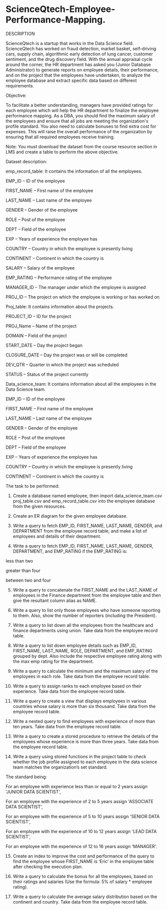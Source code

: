 # ScienceQtech-Employee-Performance-Mapping.
DESCRIPTION

ScienceQtech is a startup that works in the Data Science field. ScienceQtech has worked on fraud detection, market basket, self-driving cars, supply chain, algorithmic early detection of lung cancer, customer sentiment, and the drug discovery field. With the annual appraisal cycle around the corner, the HR department has asked you (Junior Database Administrator) to generate reports on employee details, their performance, and on the project that the employees have undertaken, to analyze the employee database and extract specific data based on different requirements.

 

Objective: 

To facilitate a better understanding, managers have provided ratings for each employee which will help the HR department to finalize the employee performance mapping. As a DBA, you should find the maximum salary of the employees and ensure that all jobs are meeting the organization's profile standard. You also need to calculate bonuses to find extra cost for expenses. This will raise the overall performance of the organization by ensuring that all required employees receive training.

 

Note: You must download the dataset from the course resource section in LMS and create a table to perform the above objective.


 

Dataset description:

 

emp_record_table: It contains the information of all the employees.

EMP_ID – ID of the employee

FIRST_NAME – First name of the employee

LAST_NAME – Last name of the employee

GENDER – Gender of the employee

ROLE – Post of the employee

DEPT – Field of the employee

EXP – Years of experience the employee has

COUNTRY – Country in which the employee is presently living

CONTINENT – Continent in which the country is

SALARY – Salary of the employee

EMP_RATING – Performance rating of the employee

MANAGER_ID – The manager under which the employee is assigned 

PROJ_ID – The project on which the employee is working or has worked on


 

Proj_table: It contains information about the projects.

PROJECT_ID – ID for the project

PROJ_Name – Name of the project

DOMAIN – Field of the project

START_DATE – Day the project began

CLOSURE_DATE – Day the project was or will be completed

DEV_QTR – Quarter in which the project was scheduled

STATUS – Status of the project currently

 

Data_science_team: It contains information about all the employees in the Data Science team.

EMP_ID – ID of the employee

FIRST_NAME – First name of the employee

LAST_NAME – Last name of the employee

GENDER – Gender of the employee

ROLE – Post of the employee

DEPT – Field of the employee

EXP – Years of experience the employee has

COUNTRY – Country in which the employee is presently living

CONTINENT – Continent in which the country is




 

The task to be performed: 

 

1)  Create a database named employee, then import data_science_team.csv proj_table.csv and emp_record_table.csv into the employee database from the given resources.

 

2)  Create an ER diagram for the given employee database.

 

3)  Write a query to fetch EMP_ID, FIRST_NAME, LAST_NAME, GENDER, and DEPARTMENT from the employee record table, and make a list of employees and details of their department.

 

4)  Write a query to fetch EMP_ID, FIRST_NAME, LAST_NAME, GENDER, DEPARTMENT, and EMP_RATING if the EMP_RATING is: 

less than two

greater than four 

between two and four

 

5)  Write a query to concatenate the FIRST_NAME and the LAST_NAME of employees in the Finance department from the employee table and then give the resultant column alias as NAME.

 

6)  Write a query to list only those employees who have someone reporting to them. Also, show the number of reporters (including the President).

7)  Write a query to list down all the employees from the healthcare and finance departments using union. Take data from the employee record table.

 

8)  Write a query to list down employee details such as EMP_ID, FIRST_NAME, LAST_NAME, ROLE, DEPARTMENT, and EMP_RATING grouped by dept. Also include the respective employee rating along with the max emp rating for the department.

 

9)  Write a query to calculate the minimum and the maximum salary of the employees in each role. Take data from the employee record table.

 

10)  Write a query to assign ranks to each employee based on their experience. Take data from the employee record table.

 

11)  Write a query to create a view that displays employees in various countries whose salary is more than six thousand. Take data from the employee record table.

 

12)  Write a nested query to find employees with experience of more than ten years. Take data from the employee record table.

 

13)  Write a query to create a stored procedure to retrieve the details of the employees whose experience is more than three years. Take data from the employee record table.

 

14) Write a query using stored functions in the project table to check whether the job profile assigned to each employee in the data science team matches the organization’s set standard.

 

The standard being:

For an employee with experience less than or equal to 2 years assign 'JUNIOR DATA SCIENTIST',

For an employee with the experience of 2 to 5 years assign 'ASSOCIATE DATA SCIENTIST',

For an employee with the experience of 5 to 10 years assign 'SENIOR DATA SCIENTIST',

For an employee with the experience of 10 to 12 years assign 'LEAD DATA SCIENTIST',

For an employee with the experience of 12 to 16 years assign 'MANAGER'.

 

15) Create an index to improve the cost and performance of the query to find the employee whose FIRST_NAME is ‘Eric’ in the employee table after checking the execution plan.

 

16) Write a query to calculate the bonus for all the employees, based on their ratings and salaries (Use the formula: 5% of salary * employee rating).

 

17) Write a query to calculate the average salary distribution based on the continent and country. Take data from the employee record table.

